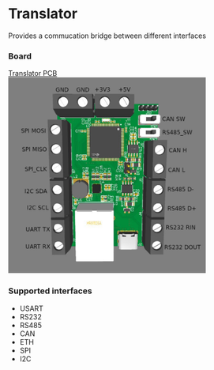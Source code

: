 # Translator
Provides a commucation bridge between different interfaces

### Board
[Translator PCB](https://oshwlab.com/optim0/translator)  
<img src="doc/img/board.jpg" alt="board" style="width:400px;"/>

### Supported interfaces
- USART
- RS232
- RS485
- CAN
- ETH
- SPI
- I2C

